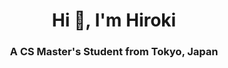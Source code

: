 <h1 align="center">Hi 👋, I'm Hiroki</h1>
<h3 align="center">A CS Master's Student from Tokyo, Japan</h3>
